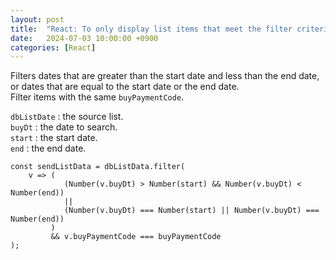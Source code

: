 ```yaml
---
layout: post
title:  "React: To only display list items that meet the filter criteria"
date:   2024-07-03 10:00:00 +0900
categories: [React]
---
```


Filters dates that are greater than the start date and less than the end date, or dates that are equal to the start date or the end date.   
Filter items with the same `buyPaymentCode`.   
   
`dbListDate` : the source list.   
`buyDt` : the date to search.   
`start` : the start date.   
`end` : the end date.   

```react
const sendListData = dbListData.filter(
    v => (
            (Number(v.buyDt) > Number(start) && Number(v.buyDt) < Number(end)) 
            || 
            (Number(v.buyDt) === Number(start) || Number(v.buyDt) === Number(end))
         )
         && v.buyPaymentCode === buyPaymentCode
);
```
